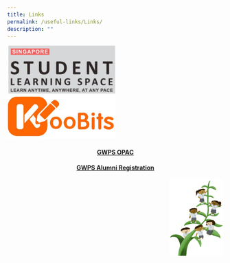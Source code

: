 ```yaml
---
title: Links
permalink: /useful-links/Links/
description: ""
---
```

[<img src="/images/SLS-Logo.png" 
     style="width:50%">](https://vle.learning.moe.edu.sg/login)
		 <br>
[<img src="/images/KOOBITS.jpg" 
     style="width:50%">](https://problemsums.koobits.com/)
#### <center>[GWPS OPAC](https://schoolibrary.moe.edu.sg/greenwoodpri)</center>
	
#### <center>[GWPS Alumni Registration](https://go.gov.sg/greenwoodalumni)</center>


<img src="/images/Small%20logo/gwps%20children%20(1).png" 
     style="width:25%;float:right">
